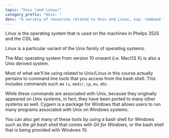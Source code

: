 ```yaml
---
topic: "Unix (and Linux)"
category_prefix: "Unix: "
desc: "A variety of resources related to Unix and Linux, esp. command line tools"
---
```


Linux is the operating system that is used on the machines in Phelps 3525 and the CSIL lab.

Linux is a particular variant of the Unix family of operating systems.

The Mac operating system from version 10 onward (i.e. MacOS X) is also a Unix derived system.

Most of what we'll be using related to Unix/Linux in this course actually pertains to command line tools that you access from the bash shell.    This includes commands such as `ls`, `mkdir`, `cp`, `mv`, etc.

While these commands are associated with Unix, because they originally appeared on Unix systems, in fact, they have been ported to many other systems as well.  Cygwin is a package for Windows that allows users to run many programs associated with Unix on Windows systems.

You can also get many of these tools by using a bash shell for Windows such as the *git bash shell* that comes with *Git for Windows*, or the bash shell that is being provided with Windows 10.



